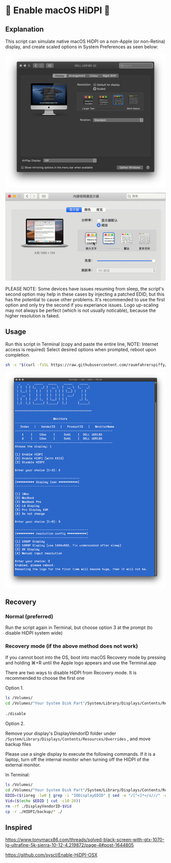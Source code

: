 #  Enable macOS HiDPI 

## Explanation

This script can simulate native macOS HiDPI on a non-Apple (or non-Retina) display, and create scaled options in System Preferences as seen below:

![Preferences](./img/preferences.jpg)

![Preferences](./img/hidpi.gif)

PLEASE NOTE: Some devices have issues resuming from sleep, the script's second option may help in these cases by injecting a patched EDID, but this has the potential to cause other problems. It's recommended to use the first option and only try the second if you experiance issues. Logo up-scaling may not always be perfect (which is not usually noticable), because the higher resolution is faked.

## Usage

Run this script in Terminal (copy and paste the entire line, NOTE: Internet access is required)
Select desired options when prompted, reboot upon completion.

```bash
sh -c "$(curl -fsSL https://raw.githubusercontent.com/raumfahrerspiffy/hidpi.io/master/hidpi.sh)"
```

![RUN](./img/run.jpg)

## Recovery

### Normal (preferred)

Run the script again in Terminal, but choose option 3 at the prompt (to disable HiDPI system wide)

### Recovery mode (if the above method does not work)

If you cannot boot into the OS, boot into macOS Recovery mode by pressing and holding ⌘+R until the Apple logo appears and use the Terminal.app

There are two ways to disable HiDPI from Recovery mode. It is recommended to choose the first one

Option 1. 

```bash
ls /Volumes/
cd /Volumes/"Your System Disk Part"/System/Library/Displays/Contents/Resources/Overrides/HIDPI

./disable
```

Option 2. 

Remove your display's DisplayVendorID folder under `/System/Library/Displays/Contents/Resources/Overrides` , and move backup files

Please use a single display to execute the following commands. If it is a laptop, turn off the internal monitor when turning off the HIDPI of the external monitor.

In Terminal: 

```bash
ls /Volumes/
cd /Volumes/"Your System Disk Part"/System/Library/Displays/Contents/Resources/Overrides
EDID=($(ioreg -lw0 | grep -i "IODisplayEDID" | sed -e "/[^<]*</s///" -e "s/\>//"))
Vid=($(echo $EDID | cut -c18-20))
rm -rf ./DisplayVendorID-$Vid
cp -r ./HIDPI/backup/* ./
```

## Inspired

https://www.tonymacx86.com/threads/solved-black-screen-with-gtx-1070-lg-ultrafine-5k-sierra-10-12-4.219872/page-4#post-1644805

https://github.com/syscl/Enable-HiDPI-OSX
